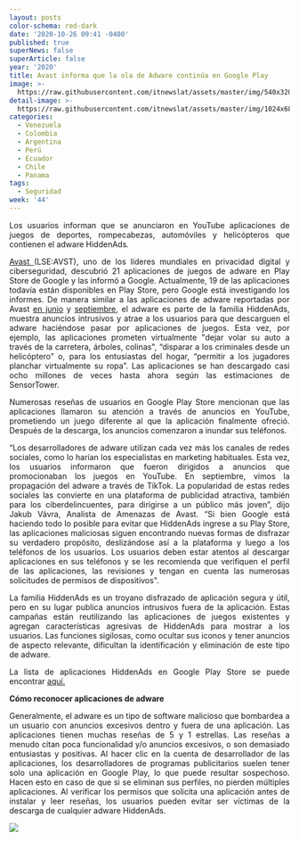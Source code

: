 ```yaml
---
layout: posts
color-schema: red-dark
date: '2020-10-26 09:41 -0400'
published: true
superNews: false
superArticle: false
year: '2020'
title: Avast informa que la ola de Adware continúa en Google Play
image: >-
  https://raw.githubusercontent.com/itnewslat/assets/master/img/540x320/google-play-store-p.jpg
detail-image: >-
  https://raw.githubusercontent.com/itnewslat/assets/master/img/1024x680/google-play-store-g.jpg
categories:
  - Venezuela
  - Colombia
  - Argentina
  - Perú
  - Ecuador
  - Chile
  - Panama
tags:
  - Seguridad
week: '44'
---
```

<p style="text-align: justify;">Los usuarios informan que se anunciaron en YouTube aplicaciones de juegos de deportes, rompecabezas, automóviles y helicópteros que contienen el adware HiddenAds<em>.</em></p>
<p style="text-align: justify;"><a href="https://www.avast.com/es-ar/index">Avast </a>(LSE:AVST), uno de los líderes mundiales en privacidad digital y ciberseguridad, descubrió 21 aplicaciones de juegos de adware en Play Store de Google y las informó a Google. Actualmente, 19 de las aplicaciones todavía están disponibles en Play Store, pero Google está investigando los informes. De manera similar a las aplicaciones de adware reportadas por Avast <a href="https://press.avast.com/avast-reports-hiddenads-adware-campaign-in-47-apps-disguised-as-games-on-the-google-play-store">en junio</a> y <a href="https://blog.avast.com/es/scam-apps-spreading-via-tiktok-avast">septiembre</a>, el adware es parte de la familia HiddenAds, muestra anuncios intrusivos y atrae a los usuarios para que descarguen el adware haciéndose pasar por aplicaciones de juegos. Esta vez, por ejemplo, las aplicaciones prometen virtualmente "dejar volar su auto a través de la carretera, árboles, colinas", “disparar a los criminales desde un helicóptero” o, para los entusiastas del hogar, “permitir a los jugadores planchar virtualmente su ropa”. Las aplicaciones se han descargado casi ocho millones de veces hasta ahora según las estimaciones de SensorTower.</p>
<p style="text-align: justify;">Numerosas reseñas de usuarios en Google Play Store mencionan que las aplicaciones llamaron su atención a través de anuncios en YouTube, prometiendo un juego diferente al que la aplicación finalmente ofreció. Después de la descarga, los anuncios comenzaron a inundar sus teléfonos.</p>
<p style="text-align: justify;">“Los desarrolladores de adware utilizan cada vez más los canales de redes sociales, como lo harían los especialistas en marketing habituales. Esta vez, los usuarios informaron que fueron dirigidos a anuncios que promocionaban los juegos en YouTube. En septiembre, vimos la propagación del adware a través de TikTok. La popularidad de estas redes sociales las convierte en una plataforma de publicidad atractiva, también para los ciberdelincuentes, para dirigirse a un público más joven”, dijo Jakub Vávra, Analista de Amenazas de Avast. “Si bien Google está haciendo todo lo posible para evitar que HiddenAds ingrese a su Play Store, las aplicaciones maliciosas siguen encontrando nuevas formas de disfrazar su verdadero propósito, deslizándose así a la plataforma y luego a los teléfonos de los usuarios. Los usuarios deben estar atentos al descargar aplicaciones en sus teléfonos y se les recomienda que verifiquen el perfil de las aplicaciones, las revisiones y tengan en cuenta las numerosas solicitudes de permisos de dispositivos".</p>
<p style="text-align: justify;">La familia HiddenAds es un troyano disfrazado de aplicación segura y útil, pero en su lugar publica anuncios intrusivos fuera de la aplicación. Estas campañas están reutilizando las aplicaciones de juegos existentes y agregan características agresivas de HiddenAds para mostrar a los usuarios. Las funciones sigilosas, como ocultar sus iconos y tener anuncios de aspecto relevante, dificultan la identificación y eliminación de este tipo de adware.</p>
<p style="text-align: justify;">La lista de aplicaciones HiddenAds en Google Play Store se puede encontrar <a href="https://docs.google.com/spreadsheets/d/1Cu6KVYG6VWWCZMY0A-vXlewXyfm7yd0djQtTzc82cyY/edit?pli=1#gid=0">aquí.</a></p>
<p style="text-align: justify;"><strong>Cómo reconocer aplicaciones de adware</strong></p>
<p style="text-align: justify;">Generalmente, el adware es un tipo de software malicioso que bombardea a un usuario con anuncios excesivos dentro y fuera de una aplicación. Las aplicaciones tienen muchas reseñas de 5 y 1 estrellas. Las reseñas a menudo citan poca funcionalidad y/o anuncios excesivos, o son demasiado entusiastas y positivas. Al hacer clic en la cuenta de desarrollador de las aplicaciones, los desarrolladores de programas publicitarios suelen tener solo una aplicación en Google Play, lo que puede resultar sospechoso. Hacen esto en caso de que si se eliminan sus perfiles, no pierden múltiples aplicaciones. Al verificar los permisos que solicita una aplicación antes de instalar y leer reseñas, los usuarios pueden evitar ser víctimas de la descarga de cualquier adware HiddenAds.</p>
<img src="https://tracker.metricool.com/c3po.jpg?hash=56f88a41e39ab42c063cc51676587a04"/>
